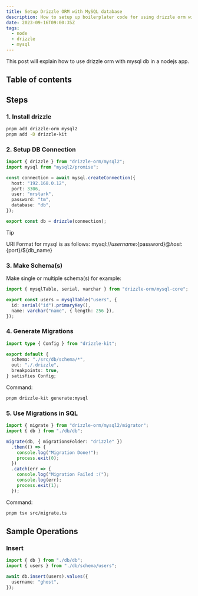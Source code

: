 ```yaml
---
title: Setup Drizzle ORM with MySQL database
description: How to setup up boilerplater code for using drizzle orm with mysql in nodejs
date: 2023-09-16T09:00:35Z
tags:
  - node
  - drizzle
  - mysql
---
```


This post will explain how to use drizzle orm with mysql db in a nodejs app.

## Table of contents

## Steps

### 1. Install drizzle

```bash frame="none"
pnpm add drizzle-orm mysql2
pnpm add -D drizzle-kit
```

### 2. Setup DB Connection

```ts title="src/db/db.ts"
import { drizzle } from "drizzle-orm/mysql2";
import mysql from "mysql2/promise";

const connection = await mysql.createConnection({
  host: "192.168.0.12",
  port: 3306,
  user: "mrstark",
  password: "tm",
  database: "db",
});

export const db = drizzle(connection);
```

> [!tip]
> URI Format for mysql is as follows:
> mysql://${username}:${password}@${host}:${port}/${db_name}

### 3. Make Schema(s)

Make single or multiple schema(s) for example:

```ts title="src/db/schema/users.ts"
import { mysqlTable, serial, varchar } from "drizzle-orm/mysql-core";

export const users = mysqlTable("users", {
  id: serial("id").primaryKey(),
  name: varchar("name", { length: 256 }),
});
```

### 4. Generate Migrations

```ts title="drizzle.config.ts"
import type { Config } from "drizzle-kit";

export default {
  schema: "./src/db/schema/*",
  out: "./.drizzle",
  breakpoints: true,
} satisfies Config;
```

Command:

```bash frame="none"
pnpm drizzle-kit generate:mysql
```

### 5. Use Migrations in SQL

```ts title="src/migrate.ts"
import { migrate } from "drizzle-orm/mysql2/migrator";
import { db } from "./db/db";

migrate(db, { migrationsFolder: "drizzle" })
  .then(() => {
    console.log("Migration Done!");
    process.exit(0);
  })
  .catch(err => {
    console.log("Migration Failed :(");
    console.log(err);
    process.exit(1);
  });
```

Command:

```bash frame="none"
pnpm tsx src/migrate.ts
```

## Sample Operations

### Insert

```ts title="src/test/insert.ts"
import { db } from "./db/db";
import { users } from "./db/schema/users";

await db.insert(users).values({
  username: "ghost",
});
```
